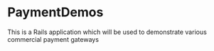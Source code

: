 PaymentDemos
============

This is a Rails application which will be used to demonstrate various commercial payment gateways